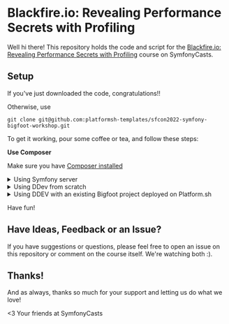 # Blackfire.io: Revealing Performance Secrets with Profiling

Well hi there! This repository holds the code and script
for the [Blackfire.io: Revealing Performance Secrets with Profiling](https://symfonycasts.com/screencast/blackfire) course on SymfonyCasts.

## Setup

If you've just downloaded the code, congratulations!!

Otherwise, use 

```shell
git clone git@github.com:platformsh-templates/sfcon2022-symfony-bigfoot-workshop.git
```

To get it working, pour some coffee or tea, and
follow these steps:

**Use Composer**

Make sure you have [Composer installed](https://getcomposer.org/download/)


<details>
<summary>Using Symfony server</summary>
<!-- <blockquote>
<br/> -->

**Download Composer dependencies**

```
composer install
```

You may alternatively need to run `php composer.phar install`, depending
on how you installed Composer.


**Configure the .env (or .env.local) File**

Open the `.env` file and make any adjustments you need - specifically
`DATABASE_URL`. Or, if you want, you can create a `.env.local` file
and *override* any configuration you need there (instead of changing
`.env` directly).

> **Note:**
>
> if you don't have PostgreSQL installed locally, you can use docker container with PostgreSQL installed
> and run command 
> ```
> docker-compose up -d 
> ```
> then configure your .env `DATABASE_URL` with 
> ```
> DATABASE_HOST=127.0.0.1
> DATABASE_PORT=5432
> DATABASE_NAME=app
> DATABASE_USER=symfony
> DATABASE_PASSWORD=ChangeMe
> DATABASE_URL="postgresql://${DATABASE_USER}:${DATABASE_PASSWORD}@${DATABASE_HOST}:${DATABASE_PORT}/${DATABASE_NAME}?serverVersion=13&charset=utf8"
> ```

**Set up the Database**

Again, make sure `.env` is set up for your computer. Then, create
the database & tables!

```
php bin/console doctrine:database:create
php bin/console doctrine:migrations:migrate
php bin/console doctrine:fixtures:load
```

If you get an error that the database exists, that should
be ok. But if you have problems, completely drop the
database (`doctrine:database:drop --force`) and try again.

**Start the development web server**

You can use Nginx or Apache, but Symfony's local web server
works even better.

To install the Symfony local web server, follow
"Downloading the Symfony client" instructions found
here: https://symfony.com/download - you only need to do this
once on your system.

Then, to start the web server, open a terminal, move into the
project, and run:

```
symfony serve
```

(If this is your first time using this command, you may see an
error that you need to run `symfony server:ca:install` first).

Now check out the site at `https://localhost:8000`
</details>

<details>
<summary>Using DDev from scratch</summary>
Ddev provides an integration with Platform.sh that makes it simple to develop Symfony locally. 
Check the [providers documentation](https://ddev.readthedocs.io/en/latest/users/providers/platform/) for the most up-to-date information.

Steps are as follows:

1. run `git clone git@github.com:platformsh-templates/sfcon2022-symfony-bigfoot-workshop.git sfcon-bigfoot-workshop`
1. run `symfony composer install`
1. run `symfony project:init`
1. run `git add .platform.app.yaml .platform/services.yaml .platform/routes.yaml && git commit -m "Add Platform.sh configuration"`
1. run `symfony cloud:create`
   1. _Login via browser: yes_
   1. _Choose your organization_
   1. _Choose project title: SFCon2022 - Symfony Bigfoot workshop_
   1. _Choose your region: [fr-3.platform.sh] Gravelines, France (OVH) [58 gC02eq/kWh]_
   1. _Choose plan : 0 (Developpement)_
   1. _Choose number of (active) environments (default 3)_
   1. _Choose storage (default 5GiB)_
   1. _Choose default branch (default “main”) : main_
   1. _Set the new project "SFCon2022 - Symfony Bigfoot workshop" as the remote for this repository?: y_
   1. _Given price is an estimation after the free trial period: you can continue_
1. run `symfony deploy`
1. Initialize data on Platform.sh project
   1. run `symfony ssh`
   1. [option] run `$ php bin/console doctrine:schema:update --dump-sql`
   1. run `php bin/console doctrine:schema:update --force`
   1. run `php bin/console doctrine:fixtures:load -e dev`   
   1. `exit` from Platform.sh container
1. [Install ddev](https://ddev.readthedocs.io/en/stable/#installation).
1. run `ddev config`
    1. _Project name (sfcon-bigfoot-workshop): \<enter\>_
    1. _Docroot Location (\_www): public_
    1. _Project Type [backdrop, craftcms, drupal10, drupal6, drupal7, drupal8, drupal9, laravel, magento, magento2, php, shopware6, typo3, wordpress] (php): \<enter\>_
1. Check that library `jq` is installed locally
    1. Mac: `brew list | grep jq`  → jq
    1. Windows: `winget list -q jq`
    1. If not, install it
        1. Mac : `brew install jq`
        1. Windows: `chocolatey install jq`
1. Create a <a href="https://docs.platform.sh/administration/cli/api-tokens.html#get-a-token" target="_blank">Platform.sh API Token</a> and keep it
1. run `ddev get platformsh/ddev-platformsh` _(this will get copy production configs to setup Ddev container)_
    1. _Please enter your platform.sh token: \<Platform.sh APIToken\>_
    1. _Please enter your platform.sh project ID (like '6k4ypl5iendqd'): \<projectID\>_
    1. _Please enter your platform.sh project environment (like 'main'): main_
1. run `ddev pull platform` _(this will pull data from Platform.sh project)_
    1. _https://ddev.readthedocs.io/en/stable/users/details/opting-in
       Permission to beam up? [Y/n] (yes): \<enter\>_
1. Go on <a href="https://sfcon-bigfoot1-workshop.ddev.site/" target="_blank">https://sfcon-bigfoot1-workshop.ddev.site/</a>
1. When you have finished with your work, run `ddev stop` and `ddev poweroff`.

> **Note:**
>
> PHP 8.1 is needed when using latest 6.x version of this project.<br>
> So please change/check ddev .ddev/config.platformsh.yaml file and use PHP version 8.1 or higher <br>
> ```
> // .ddev/config.platformsh.yaml
> php_version: "8.1"
> ```
> Then use `ddev restart`
</details>



<details>
<summary>Using DDEV with an existing Bigfoot project deployed on Platform.sh</summary>
Ddev provides an integration with Platform.sh that makes it simple to develop Symfony locally. 
Check the [providers documentation](https://ddev.readthedocs.io/en/latest/users/providers/platform/) for the most up-to-date information.

Steps are as follows:

1. run `symfony get <projectID>`
1. run `symfony composer install`
1. [Install ddev](https://ddev.readthedocs.io/en/stable/#installation).
1. run `ddev config`
   1. _Project name (sfcon-bigfoot1-workshop): \<enter\>_
   1. _Docroot Location (\_www): public_ 
   1. _Project Type [backdrop, craftcms, drupal10, drupal6, drupal7, drupal8, drupal9, laravel, magento, magento2, php, shopware6, typo3, wordpress] (php): \<enter\>_
1. Check that library `jq` is installed locally
   1. Mac: `brew list | grep jq`  → jq
   1. Windows: `winget list -q jq`
   1. If not, install it
        1. Mac : `brew install jq`
        1. Windows: `chocolatey install jq`
1. Create a <a href="https://docs.platform.sh/administration/cli/api-tokens.html#get-a-token" target="_blank">Platform.sh API Token</a> and keep it
1. run `ddev get platformsh/ddev-platformsh` _(this will get copy production configs to setup Ddev container)_
    1. _Please enter your platform.sh token: \<Platform.sh APIToken\>_
    1. _Please enter your platform.sh project ID (like '6k4ypl5iendqd'): \<projectID\>_
    1. _Please enter your platform.sh project environment (like 'main'): main_
1. run `ddev pull platform` _(this will pull data from Platform.sh project)_
   1. _https://ddev.readthedocs.io/en/stable/users/details/opting-in
       Permission to beam up? [Y/n] (yes): \<enter\>_
1. Go on <a href="https://sfcon-bigfoot1-workshop.ddev.site/" target="_blank">https://sfcon-bigfoot1-workshop.ddev.site/</a>
1. When you have finished with your work, run `ddev stop` and `ddev poweroff`.

> **Note:**
>
> PHP 8.1 is needed when using latest 6.x version of this project.<br>
> So please change/check ddev .ddev/config.platformsh.yaml file and use PHP version 8.1 or higher <br>
> ```
> // .ddev/config.platformsh.yaml
> php_version: "8.1"
> ```
> Then use `ddev restart`
</details>

Have fun!

## Have Ideas, Feedback or an Issue?

If you have suggestions or questions, please feel free to
open an issue on this repository or comment on the course
itself. We're watching both :).

## Thanks!

And as always, thanks so much for your support and letting
us do what we love!

<3 Your friends at SymfonyCasts

